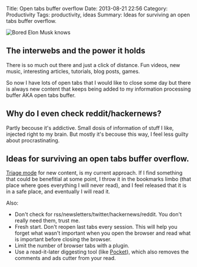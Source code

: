 Title: Open tabs buffer overflow
Date: 2013-08-21 22:56
Category: Productivity
Tags: productivity, ideas
Summary: Ideas for surviving an open tabs buffer overflow.


![Bored Elon Musk knows](/static/images/genius-is-1-inspiration-and-99-closing-the-two-hundred-open-tabs-in-your-browser.png)


## The interwebs and the power it holds
There is so much out there and just a click of distance.  Fun videos, new music,
interesting articles, tutorials, blog posts, games.

So now I have lots of open tabs that I would like to close some day but there is
always new content that keeps being added to my information processing buffer
AKA open tabs buffer.


## Why do I even check reddit/hackernews?
Partly becouse it's addictive. Small dosis of information of stuff I like,
injected right to my brain. But mostly it's becouse this way, I feel less guilty
about procrastinating.


## Ideas for surviving an open tabs buffer overflow.

[Triage mode][1] for new content, is my current approach. If I find something 
that could be benefitial at some point, I throw it in the bookmarks limbo 
(that place where goes everything I will never read), and I feel released that 
it is in a safe place, and eventually I will read it.

Also:

* Don't check for rss/newsletters/twitter/hackernews/reddit. You don't really 
  need them, trust me.
* Fresh start. Don't reopen last tabs every session.  This will help you forget 
  what wasn't important when you open the browser and read what is important before 
  closing the browser.
* Limit the number of browser tabs with a plugin.
* Use a read-it-later diggesting tool (like [Pocket][2]), which also removes the 
  comments and ads cutter from your read.

[1]: http://en.wikipedia.org/wiki/Triage "Triage mode"
[2]: http://getpocket.com/
